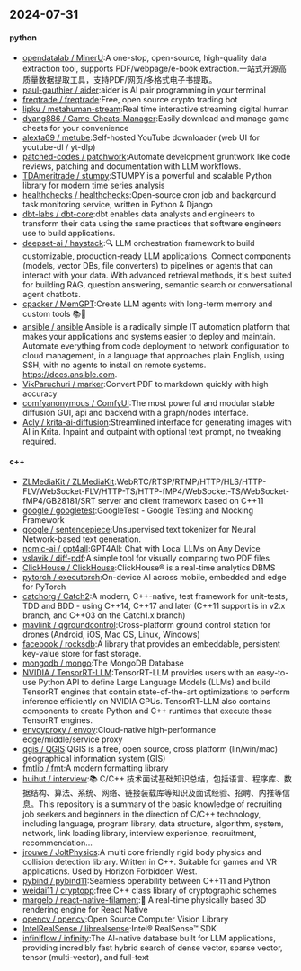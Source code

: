 ## 2024-07-31

#### python
* [opendatalab / MinerU](https://github.com/opendatalab/MinerU):A one-stop, open-source, high-quality data extraction tool, supports PDF/webpage/e-book extraction.一站式开源高质量数据提取工具，支持PDF/网页/多格式电子书提取。
* [paul-gauthier / aider](https://github.com/paul-gauthier/aider):aider is AI pair programming in your terminal
* [freqtrade / freqtrade](https://github.com/freqtrade/freqtrade):Free, open source crypto trading bot
* [lipku / metahuman-stream](https://github.com/lipku/metahuman-stream):Real time interactive streaming digital human
* [dyang886 / Game-Cheats-Manager](https://github.com/dyang886/Game-Cheats-Manager):Easily download and manage game cheats for your convenience
* [alexta69 / metube](https://github.com/alexta69/metube):Self-hosted YouTube downloader (web UI for youtube-dl / yt-dlp)
* [patched-codes / patchwork](https://github.com/patched-codes/patchwork):Automate development gruntwork like code reviews, patching and documentation with LLM workflows.
* [TDAmeritrade / stumpy](https://github.com/TDAmeritrade/stumpy):STUMPY is a powerful and scalable Python library for modern time series analysis
* [healthchecks / healthchecks](https://github.com/healthchecks/healthchecks):Open-source cron job and background task monitoring service, written in Python & Django
* [dbt-labs / dbt-core](https://github.com/dbt-labs/dbt-core):dbt enables data analysts and engineers to transform their data using the same practices that software engineers use to build applications.
* [deepset-ai / haystack](https://github.com/deepset-ai/haystack):🔍 LLM orchestration framework to build customizable, production-ready LLM applications. Connect components (models, vector DBs, file converters) to pipelines or agents that can interact with your data. With advanced retrieval methods, it's best suited for building RAG, question answering, semantic search or conversational agent chatbots.
* [cpacker / MemGPT](https://github.com/cpacker/MemGPT):Create LLM agents with long-term memory and custom tools 📚🦙
* [ansible / ansible](https://github.com/ansible/ansible):Ansible is a radically simple IT automation platform that makes your applications and systems easier to deploy and maintain. Automate everything from code deployment to network configuration to cloud management, in a language that approaches plain English, using SSH, with no agents to install on remote systems. https://docs.ansible.com.
* [VikParuchuri / marker](https://github.com/VikParuchuri/marker):Convert PDF to markdown quickly with high accuracy
* [comfyanonymous / ComfyUI](https://github.com/comfyanonymous/ComfyUI):The most powerful and modular stable diffusion GUI, api and backend with a graph/nodes interface.
* [Acly / krita-ai-diffusion](https://github.com/Acly/krita-ai-diffusion):Streamlined interface for generating images with AI in Krita. Inpaint and outpaint with optional text prompt, no tweaking required.

#### c++
* [ZLMediaKit / ZLMediaKit](https://github.com/ZLMediaKit/ZLMediaKit):WebRTC/RTSP/RTMP/HTTP/HLS/HTTP-FLV/WebSocket-FLV/HTTP-TS/HTTP-fMP4/WebSocket-TS/WebSocket-fMP4/GB28181/SRT server and client framework based on C++11
* [google / googletest](https://github.com/google/googletest):GoogleTest - Google Testing and Mocking Framework
* [google / sentencepiece](https://github.com/google/sentencepiece):Unsupervised text tokenizer for Neural Network-based text generation.
* [nomic-ai / gpt4all](https://github.com/nomic-ai/gpt4all):GPT4All: Chat with Local LLMs on Any Device
* [vslavik / diff-pdf](https://github.com/vslavik/diff-pdf):A simple tool for visually comparing two PDF files
* [ClickHouse / ClickHouse](https://github.com/ClickHouse/ClickHouse):ClickHouse® is a real-time analytics DBMS
* [pytorch / executorch](https://github.com/pytorch/executorch):On-device AI across mobile, embedded and edge for PyTorch
* [catchorg / Catch2](https://github.com/catchorg/Catch2):A modern, C++-native, test framework for unit-tests, TDD and BDD - using C++14, C++17 and later (C++11 support is in v2.x branch, and C++03 on the Catch1.x branch)
* [mavlink / qgroundcontrol](https://github.com/mavlink/qgroundcontrol):Cross-platform ground control station for drones (Android, iOS, Mac OS, Linux, Windows)
* [facebook / rocksdb](https://github.com/facebook/rocksdb):A library that provides an embeddable, persistent key-value store for fast storage.
* [mongodb / mongo](https://github.com/mongodb/mongo):The MongoDB Database
* [NVIDIA / TensorRT-LLM](https://github.com/NVIDIA/TensorRT-LLM):TensorRT-LLM provides users with an easy-to-use Python API to define Large Language Models (LLMs) and build TensorRT engines that contain state-of-the-art optimizations to perform inference efficiently on NVIDIA GPUs. TensorRT-LLM also contains components to create Python and C++ runtimes that execute those TensorRT engines.
* [envoyproxy / envoy](https://github.com/envoyproxy/envoy):Cloud-native high-performance edge/middle/service proxy
* [qgis / QGIS](https://github.com/qgis/QGIS):QGIS is a free, open source, cross platform (lin/win/mac) geographical information system (GIS)
* [fmtlib / fmt](https://github.com/fmtlib/fmt):A modern formatting library
* [huihut / interview](https://github.com/huihut/interview):📚 C/C++ 技术面试基础知识总结，包括语言、程序库、数据结构、算法、系统、网络、链接装载库等知识及面试经验、招聘、内推等信息。This repository is a summary of the basic knowledge of recruiting job seekers and beginners in the direction of C/C++ technology, including language, program library, data structure, algorithm, system, network, link loading library, interview experience, recruitment, recommendation…
* [jrouwe / JoltPhysics](https://github.com/jrouwe/JoltPhysics):A multi core friendly rigid body physics and collision detection library. Written in C++. Suitable for games and VR applications. Used by Horizon Forbidden West.
* [pybind / pybind11](https://github.com/pybind/pybind11):Seamless operability between C++11 and Python
* [weidai11 / cryptopp](https://github.com/weidai11/cryptopp):free C++ class library of cryptographic schemes
* [margelo / react-native-filament](https://github.com/margelo/react-native-filament):🐧 A real-time physically based 3D rendering engine for React Native
* [opencv / opencv](https://github.com/opencv/opencv):Open Source Computer Vision Library
* [IntelRealSense / librealsense](https://github.com/IntelRealSense/librealsense):Intel® RealSense™ SDK
* [infiniflow / infinity](https://github.com/infiniflow/infinity):The AI-native database built for LLM applications, providing incredibly fast hybrid search of dense vector, sparse vector, tensor (multi-vector), and full-text

